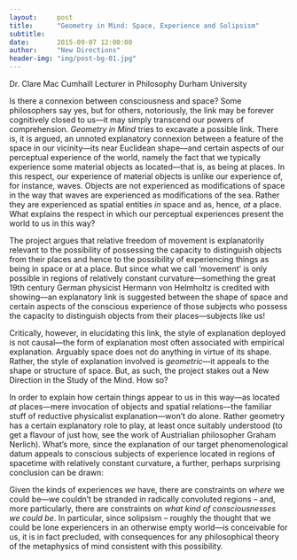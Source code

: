 ```yaml
---
layout:     post
title:      "Geometry in Mind: Space, Experience and Solipsism"
subtitle:   
date:       2015-09-07 12:00:00
author:     "New Directions"
header-img: "img/post-bg-01.jpg"
---
```


Dr. Clare Mac Cumhaill Lecturer in Philosophy Durham University

Is there a connexion between consciousness and space? Some philosophers say yes, but for others, notoriously, the link may be forever cognitively closed to us—it may simply transcend our powers of comprehension. _Geometry in Mind_ tries to excavate a possible link. There is, it is argued, an unnoted explanatory connexion between a feature of the space in our vicinity—its near Euclidean shape—and certain aspects of our perceptual experience of the world, namely the fact that we typically experience some material objects as located—that is, as being at places. In this respect, our experience of material objects is unlike our experience of, for instance, waves. Objects are not experienced as modifications of space in the way that waves are experienced as modifications of the sea. Rather they are experienced as spatial entities _in_ space and as, hence, _at_ a place. What explains the respect in which our perceptual experiences present the world to us in this way?

The project argues that relative freedom of movement is explanatorily relevant to the possibility of possessing the capacity to distinguish objects from their places and hence to the possibility of experiencing things as being in space or at a place. But since what we call ‘movement’ is only possible in regions of relatively constant curvature—something the great 19th century German physicist Hermann von Helmholtz is credited with showing—an explanatory link is suggested between the shape of space and certain aspects of the conscious experience of those subjects who possess the capacity to distinguish objects from their places—subjects like us!

Critically, however, in elucidating this link, the style of explanation deployed is not causal—the form of explanation most often associated with empirical explanation. Arguably space does not do anything in virtue of its shape. Rather, the style of explanation involved is _geometric_—it appeals to the shape or structure of space. But, as such, the project stakes out a New Direction in the Study of the Mind. How so?

In order to explain how certain things appear to us in this way—as located _at_ places—mere invocation of objects and spatial relations—the familiar stuff of reductive physicalist explanation—won’t do alone. Rather geometry has a certain explanatory role to play, at least once suitably understood (to get a flavour of just how, see the work of Austrialian philosopher Graham Nerlich). What’s more, since the explanation of our target phenomenological datum appeals to conscious subjects of experience located in regions of spacetime with relatively constant curvature, a further, perhaps surprising conclusion can be drawn:

Given the kinds of experiences _we_ have, there are constraints on _where_ we could be—we couldn’t be stranded in radically convoluted regions – and, more particularly, there are constraints on _what kind of consciousnesses we could be_. In particular, since solipsism – roughly the thought that we could be lone experiencers in an otherwise empty world—is conceivable for us, it is in fact precluded, with consequences for any philosophical theory of the metaphysics of mind consistent with this possibility.
